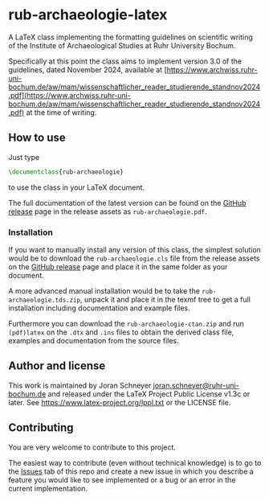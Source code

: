 # rub-archaeologie-latex

A LaTeX class implementing the formatting guidelines on scientific writing of the Institute of Archaeological Studies at Ruhr University Bochum.

Specifically at this point the class aims to implement version 3.0 of the guidelines, dated November 2024, available at [https://www.archwiss.ruhr-uni-bochum.de/aw/mam/wissenschaftlicher_reader_studierende_standnov2024.pdf](https://www.archwiss.ruhr-uni-bochum.de/aw/mam/wissenschaftlicher_reader_studierende_standnov2024.pdf) at the time of writing.

## How to use

Just type
```latex
\documentclass{rub-archaeologie}
```
to use the class in your LaTeX document.

The full documentation of the latest version can be found on the [GitHub release](https://github.com/rub-kgi/rub-archaeologie-latex/releases) page in the release assets as `rub-archaeologie.pdf`.

### Installation

If you want to manually install any version of this class, the simplest solution would be to download the `rub-archaeologie.cls` file from the release assets on the [GitHub release](https://github.com/rub-kgi/rub-archaeologie-latex/releases) page and place it in the same folder as your document.

A more advanced manual installation would be to take the `rub-archaeologie.tds.zip`, unpack it and place it in the texmf tree to get a full installation including documentation and example files.

Furthermore you can download the `rub-archaeologie-ctan.zip` and run `(pdf)latex` on the `.dtx` and `.ins` files to obtain the derived class file, examples and documentation from the source files.

## Author and license

This work is maintained by Joran Schneyer [joran.schneyer@ruhr-uni-bochum.de](mailto:joran.schneyer@ruhr-uni-bochum.de) and released under the LaTeX Project Public License v1.3c or later. See https://www.latex-project.org/lppl.txt or the LICENSE file.

## Contributing

You are very welcome to contribute to this project.

The easiest way to contribute (even without technical knowledge) is to go to the [Issues](https://github.com/rub-kgi/rub-archaeologie-latex/issues) tab of this repo and create a new issue in which you describe a feature you would like to see implemented or a bug or an error in the current implementation.
